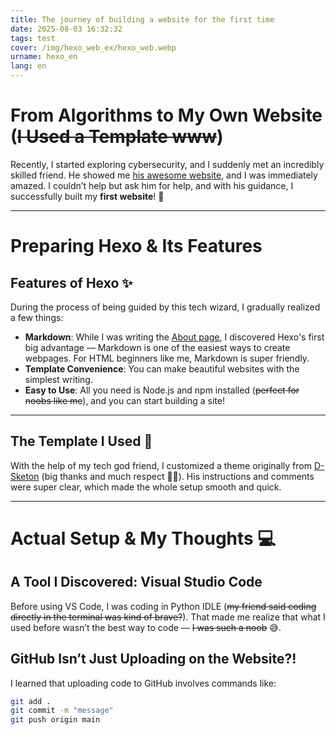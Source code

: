 ```yaml
---
title: The journey of building a website for the first time
date: 2025-08-03 16:32:32
tags: test
cover: /img/hexo_web_ex/hexo_web.webp
urname: hexo_en
lang: en
---
```


# From Algorithms to My Own Website (~~I Used a Template www~~)

Recently, I started exploring cybersecurity, and I suddenly met an incredibly skilled friend. He showed me [his awesome website](https://itousouta15.github.io/), and I was immediately amazed. I couldn’t help but ask him for help, and with his guidance, I successfully built my **first website**! 🚀

---

# Preparing Hexo & Its Features

## Features of Hexo ✨

During the process of being guided by this tech wizard, I gradually realized a few things:

- **Markdown**: While I was writing the [About page](https://siewilly.github.io/about/), I discovered Hexo's first big advantage — Markdown is one of the easiest ways to create webpages. For HTML beginners like me, Markdown is super friendly.
- **Template Convenience**: You can make beautiful websites with the simplest writing.
- **Easy to Use**: All you need is Node.js and npm installed (~~perfect for noobs like me~~), and you can start building a site!

---

## The Template I Used 🧩

With the help of my tech god friend, I customized a theme originally from [D-Sketon](https://d-sketon.github.io/) (big thanks and much respect 🙇‍♂️). His instructions and comments were super clear, which made the whole setup smooth and quick.

---

# Actual Setup & My Thoughts 💻

## A Tool I Discovered: Visual Studio Code

Before using VS Code, I was coding in Python IDLE (~~my friend said coding directly in the terminal was kind of brave?~~). That made me realize that what I used before wasn’t the best way to code — ~~I was such a noob~~ 😅.

## GitHub Isn’t Just Uploading on the Website?!

I learned that uploading code to GitHub involves commands like:

```bash
git add .
git commit -m "message"
git push origin main
